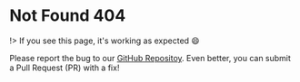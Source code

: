 # Not Found 404

!> If you see this page, it's working as expected :smile:

Please report the bug to our [GitHub Repositoy](https://github.com/alertbox/gh-minimalist/issues/new?assignees=&labels=&template=bug_report.md&title=). Even better, you can submit a Pull Request (PR) with a fix!